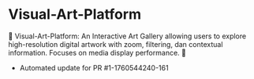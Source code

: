 # Visual-Art-Platform
🎨 Visual-Art-Platform: An Interactive Art Gallery allowing users to explore high-resolution digital artwork with zoom, filtering, dan contextual information. Focuses on media display performance. 🎨


- Automated update for PR #1-1760544240-161